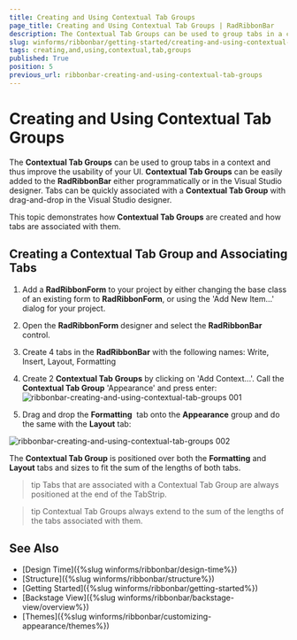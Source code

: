 ```yaml
---
title: Creating and Using Contextual Tab Groups
page_title: Creating and Using Contextual Tab Groups | RadRibbonBar
description: The Contextual Tab Groups can be used to group tabs in a context and thus improve the usability of your UI.
slug: winforms/ribbonbar/getting-started/creating-and-using-contextual-tab-groups
tags: creating,and,using,contextual,tab,groups
published: True
position: 5
previous_url: ribbonbar-creating-and-using-contextual-tab-groups
---
```


# Creating and Using Contextual Tab Groups

The __Contextual Tab Groups__ can be used to group tabs in a context and thus improve the usability of your UI. __Contextual Tab Groups__ can be easily added to the __RadRibbonBar__ either programmatically or in the Visual Studio designer. Tabs can be quickly associated with a __Contextual Tab Group__ with drag-and-drop in the Visual Studio designer.

This topic demonstrates how __Contextual Tab Groups__ are created and how tabs are associated with them.

## Creating a Contextual Tab Group and Associating Tabs

1. Add a __RadRibbonForm__ to your project by either changing the base class of an existing form to __RadRibbonForm__, or using the 'Add New Item...' dialog for your project.

2. Open the __RadRibbonForm__ designer and select the __RadRibbonBar__ control.

3. Create 4 tabs in the __RadRibbonBar__ with the following names: Write, Insert, Layout, Formatting

4. Create 2 __Contextual Tab Groups__ by clicking on 'Add Context...'. Call the __Contextual Tab Group__ 'Appearance' and press enter:![ribbonbar-creating-and-using-contextual-tab-groups 001](images/ribbonbar-creating-and-using-contextual-tab-groups001.png)

5. Drag and drop the __Formatting__  tab onto the __Appearance__ group and do the same with the __Layout__ tab:

![ribbonbar-creating-and-using-contextual-tab-groups 002](images/ribbonbar-creating-and-using-contextual-tab-groups002.png)

The __Contextual Tab Group__ is positioned over both the __Formatting__ and __Layout__ tabs and sizes to fit the sum of the lengths of both tabs.

>tip Tabs that are associated with a Contextual Tab Group are always positioned at the end of the TabStrip.
>

>tip Contextual Tab Groups always extend to the sum of the lengths of the tabs associated with them.
>

## See Also

* [Design Time]({%slug winforms/ribbonbar/design-time%})
* [Structure]({%slug winforms/ribbonbar/structure%})
* [Getting Started]({%slug winforms/ribbonbar/getting-started%})
* [Backstage View]({%slug winforms/ribbonbar/backstage-view/overview%})
* [Themes]({%slug winforms/ribbonbar/customizing-appearance/themes%})